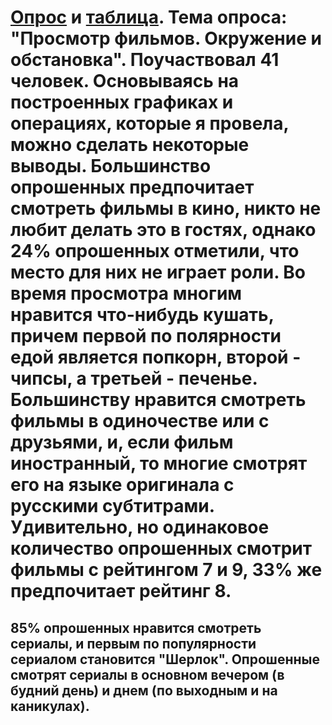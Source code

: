 # [Опрос][1] и [таблица][2]. Тема опроса: "Просмотр фильмов. Окружение и обстановка". Поучаствовал 41 человек. Основываясь на построенных графиках и операциях, которые я провела, можно сделать некоторые выводы. Большинство опрошенных предпочитает смотреть фильмы в кино, никто не любит делать это в гостях, однако 24% опрошенных отметили, что место для них не играет роли. Во время просмотра многим нравится что-нибудь кушать, причем первой по полярности едой является попкорн, второй - чипсы, а третьей - печенье. Большинству нравится смотреть фильмы в одиночестве или с друзьями, и, если фильм иностранный, то многие смотрят его на языке оригинала с русскими субтитрами.  Удивительно, но одинаковое количество опрошенных смотрит фильмы с рейтингом 7 и 9, 33% же предпочитает рейтинг 8. 
## 85% опрошенных нравится смотреть сериалы, и первым по популярности сериалом становится "Шерлок". Опрошенные смотрят сериалы в основном вечером (в будний день) и днем (по выходным и на каникулах).  
[1]: https://docs.google.com/forms/d/1-Y5JiON6oWl2w9TuH-3SEeZF9VKm2k6_BI2EDkXiKVk/edit?usp=sharing
[2]: https://docs.google.com/spreadsheets/d/1kTAOW7jiQ3iucCWcA86L6IzmAGIXx4ntHcGkGwqHoAc/edit#gid=503335595&fvid=200452757
